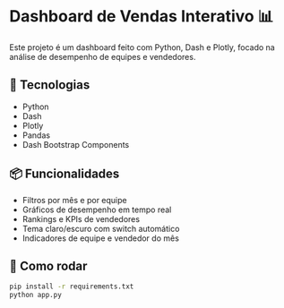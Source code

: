 # Dashboard de Vendas Interativo 📊

Este projeto é um dashboard feito com Python, Dash e Plotly, focado na análise de desempenho de equipes e vendedores.

## 🔧 Tecnologias

- Python
- Dash
- Plotly
- Pandas
- Dash Bootstrap Components

## 📦 Funcionalidades

- Filtros por mês e por equipe
- Gráficos de desempenho em tempo real
- Rankings e KPIs de vendedores
- Tema claro/escuro com switch automático
- Indicadores de equipe e vendedor do mês

## 🚀 Como rodar

```bash
pip install -r requirements.txt
python app.py
